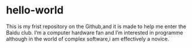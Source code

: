 # hello-world
This is my frist repository on the Github,and it is made to help me enter the Baidu club.
I’m a computer hardware fan and I’m interested in programme although in the world of complex software,i am effectively a novice.
